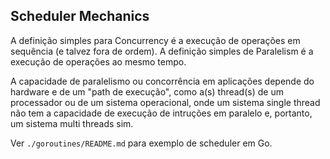 ## Scheduler Mechanics

A definição simples para Concurrency é a execução de operações em sequência (e talvez fora de ordem). 
A definição simples de Paralelism é a execução de operações ao mesmo tempo.

A capacidade de paralelismo ou concorrência em aplicações depende do hardware e de um "path de execução", como a(s) thread(s) de um processador ou de um sistema operacional, onde um sistema single thread não tem a capacidade de execução de intruções em paralelo e, portanto, um sistema multi threads sim.

Ver `./goroutines/README.md` para exemplo de scheduler em Go.
